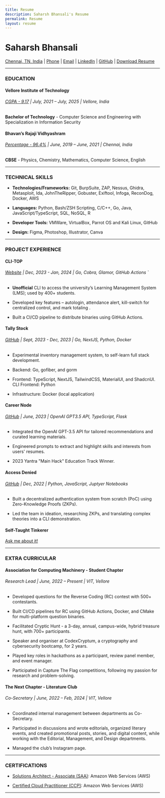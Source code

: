 ```yaml
---
title: Resume
description: Saharsh Bhansali's Resume
permalink: Resume
layout: resume
---
```


# Saharsh Bhansali

[Chennai, TN, India](https://maps.app.goo.gl/BbEcfikH5ufvvMyG6) \| [Phone](tel:+919941286420) \| [Email](mailto:saharsh.bhansali15@gmail.com) \| [LinkedIn](https://linkedin.com/in/saharsh-bhansali) \| [GitHub](https://github.com/saharshbhansali) \| [Download Resume](./SaharshResume.pdf)

---

### EDUCATION

#### Vellore Institute of Technology

###### <u>CGPA - 9.17</u> | July, 2021 – July, 2025 | Vellore, India

**Bachelor of Technology** - Computer Science and Engineering with Specialization in Information Security

#### Bhavan’s Rajaji Vidhyashram

###### <u>Percentage - 96.4%</u> | June, 2019 – June, 2021 | Chennai, India

**CBSE** - Physics, Chemistry, Mathematics, Computer Science, English

---

### TECHNICAL SKILLS

- **Technologies/Frameworks:** Git, BurpSuite, ZAP,
  Nessus, Ghidra, Metasploit, Ida, JohnTheRipper, Gobuster, Exiftool,
  Infoga, ReconDog, Docker, AWS

- **Languages:** Python, Bash/ZSH Scripting, C/C++, Go, Java, JavaScript/TypeScript, SQL, NoSQL, R

- **Developer Tools:** VMWare, VirtualBox, Parrot OS and Kali Linux, GitHub

- **Design:** Figma, Photoshop, Illustrator, Canva

---

### PROJECT EXPERIENCE

#### CLI-TOP

###### [Website](https://cli-top.acmvit.in) | Dec, 2023 - Jan, 2024 | Go, Cobra, Glamor, GitHub Actions `

- **Unofficial** CLI to access the university’s Learning Management System (LMS); used by 400+ students.

- Developed key features – autologin, attendance alert, kill-switch for centralized control, and mark totaling .

- Built a CI/CD pipeline to distribute binaries using GitHub Actions.

#### Tally Stock

###### [GitHub](https://github.com/saharshbhansali/TallyStock) | Sept, 2023 - Dec, 2023 | Go, NextJS, Python, Docker

- Experimental inventory management system, to self-learn full stack development.

- Backend: Go, gofiber, and gorm

- Frontend: TypeScript, NextJS, TailwindCSS, MaterialUI, and ShadcnUI. CLI Frontend: Python

- Infrastructure: Docker (local application)

#### Career Node

###### [GitHub](https://github.com/kaushalrathi24/funtimeError) | June, 2023 | OpenAI GPT3.5 API, TypeScript, Flask

- Integrated the OpenAI GPT-3.5 API for tailored recommendations and curated learning materials.

- Engineered prompts to extract and highlight skills and interests from users' resumes.

- 2023 Yantra "Main Hack" Education Track Winner.

#### Access Denied

###### [GitHub](https://github.com/ACM-VIT/accessDenied) | Dec, 2022 | Python, JavaScript, Juptyer Notebooks

- Built a decentralized authentication system from scratch (PoC) using Zero-Knowledge Proofs (ZKPs).

- Led the team in ideation, researching ZKPs, and translating complex theories into a CLI demonstration.

#### Self-Taught Tinkerer

[Ask me about it!](mailto:saharsh.bhansali15@gmail.com)

---

### EXTRA CURRICULAR

#### Association for Computing Machinery - Student Chapter

###### Research Lead | June, 2022 – Present | VIT, Vellore

- Developed questions for the Reverse Coding (RC) contest with 500+ contestants.

- Built CI/CD pipelines for RC using GitHub Actions, Docker, and CMake for multi-platform question binaries.

- Facilitated Cryptic Hunt - a 3-day, annual, campus-wide, hybrid treasure hunt, with 700+ participants.

- Speaker and organiser at CodexCryptum, a cryptography and cybersecurity bootcamp, for 2 years.

- Played key roles in hackathons as a participant, review panel member, and event manager.

- Participated in Capture The Flag competitions, following my passion for research and problem-solving.

#### The Next Chapter - Literature Club

###### Co-Secretary | June, 2022 – Feb, 2024 | VIT, Vellore

- Coordinated internal management between departments as Co-Secretary.

- Participated in discussions and wrote editorials, organized literary events,
  and created promotional posts, stories, and digital content, while working
  with the Editorial, Management, and Design departments.

- Managed the club’s Instagram page.

---

### CERTIFICATIONS

- [Solutions Architect - Associate (SAA)](https://www.credly.com/badges/dc22fd53-b367-4c97-b2ef-066a59371946/public_url): Amazon Web Services (AWS)

- [Certified Cloud Practitioner (CCP)](https://www.credly.com/badges/d0f572c3-7d2c-416c-803d-4963611704f5/public_url): Amazon Web Services (AWS)

---
